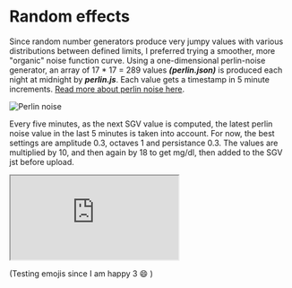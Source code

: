 Random effects
==============

Since random number generators produce very jumpy values with various distributions between defined limits, I preferred trying a smoother, more "organic" noise function curve. Using a one-dimensional perlin-noise generator, an array of 17 * 17 = 289 values __*(perlin.json)*__ is produced each night at midnight by __*perlin.js*__. Each value gets a timestamp in 5 minute increments. [Read more about perlin noise here](https://github.com/andrewrk/node-perlin-noise#readme). 

![Perlin noise](https://necessarydisorder.files.wordpress.com/2017/11/tuto3.gif?w=300)

Every five minutes, as the next SGV value is computed, the latest perlin noise value in the last 5 minutes is taken into account. For now, the best settings are amplitude 0.3, octaves 1 and persistance 0.3. The values are multiplied by 10, and then again by 18 to get mg/dl, then added to the SGV jst before upload.

<iframe src="https://preview.p5js.org/lsandini/embed/F1CtK8SNk"></iframe>

<div id="sketch-holder"></div>
<script src="https://cdn.jsdelivr.net/npm/p5@1.1.9/lib/p5.js"></script>
<script language="javascript" type="text/javascript" src="/javascripts/sketch.js"></script>

(Testing emojis since I am happy 3  :smile: )


